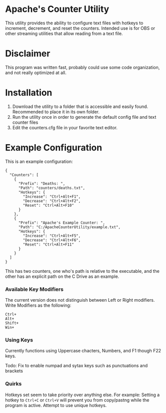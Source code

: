 # Apache's Counter Utility
 This utility provides the ability to configure text files with hotkeys to increment, decrement, and reset the counters.  Intended use is for OBS or other streaming utilities that allow reading from a text file.

# Disclaimer
 This program was written fast, probably could use some code organization, and not really optimized at all.

# Installation
 1) Download the utility to a folder that is accessible and easily found.  Recommended to place it in its own folder.
 2) Run the utility once in order to generate the default config file and text counter files
 3) Edit the counters.cfg file in your favorite text editor.

 # Example Configuration
 This is an example configuration:
```
{
  "Counters": [
    {
      "Prefix": "Deaths: ",
      "Path": "counters/deaths.txt",
      "Hotkeys": {
        "Increase": "Ctrl+Alt+F1",
        "Decrease": "Ctrl+Alt+F2",
        "Reset": "Ctrl+Alt+F10"
      }
    },
    {
      "Prefix": "Apache's Example Counter: ",
      "Path": "C:/ApacheCounterUtility/example.txt",
      "Hotkeys": {
        "Increase": "Ctrl+Alt+F5",
        "Decrease": "Ctrl+Alt+F6",
        "Reset": "Ctrl+Alt+F11"
      }
    }
  ]
}
```
This has two counters, one who's path is relative to the executable, and the other has an explicit path on the C Drive as an example.

### Available Key Modifiers
The current version does not distinguish between Left or Right modifiers.  Write Modifiers as the following:
```
Ctrl+
Alt+
Shift+
Win+
```

### Using Keys
Currently functions using Uppercase chacters, Numbers, and F1 though F22 keys.

Todo:
Fix to enable numpad and sytax keys such as punctuations and brackets

### Quirks
Hotkeys set seem to take priority over anything else.  For example: Setting a hotkey to `Ctrl+C` or `Ctrl+V` will prevent you from copy/pastng while the program is active.  Attempt to use unique hotkeys.